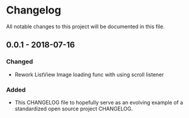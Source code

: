 # Changelog
All notable changes to this project will be documented in this file.

## 0.0.1 - 2018-07-16
### Changed
- Rework ListView Image loading func with using scroll listener

### Added
- This CHANGELOG file to hopefully serve as an evolving example of a standardized open source project CHANGELOG.
